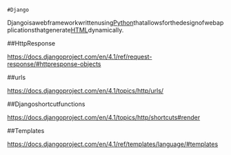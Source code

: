 	#DjangoDjangoisawebframeworkwrittenusing[Python](/wiki/Python)thatallowsforthedesignofwebapplicationsthatgenerate[HTML](/wiki/HTML)dynamically.##HttpResponsehttps://docs.djangoproject.com/en/4.1/ref/request-response/#httpresponse-objects##urlshttps://docs.djangoproject.com/en/4.1/topics/http/urls/##Djangoshortcutfunctionshttps://docs.djangoproject.com/en/4.1/topics/http/shortcuts#render##Templateshttps://docs.djangoproject.com/en/4.1/ref/templates/language/#templates